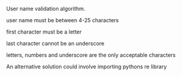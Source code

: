 User name validation algorithm.


user name must be between 4-25 characters

first character must be a letter

last character cannot be an underscore

letters, numbers and underscore are the only acceptable characters

An alternative solution could involve importing pythons re library
